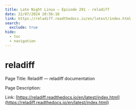 ```yaml
---
title: Late Night Linux – Episode 291 - reladiff
date: 22/07/2024 20:56:18
link: https://reladiff.readthedocs.io/en/latest/index.html
search:
  exclude: true
hide:
  - toc
  - navigation
---
```


# reladiff

Page Title: Reladiff — reladiff  documentation

Page Description:  

Link: [https://reladiff.readthedocs.io/en/latest/index.html](https://reladiff.readthedocs.io/en/latest/index.html)